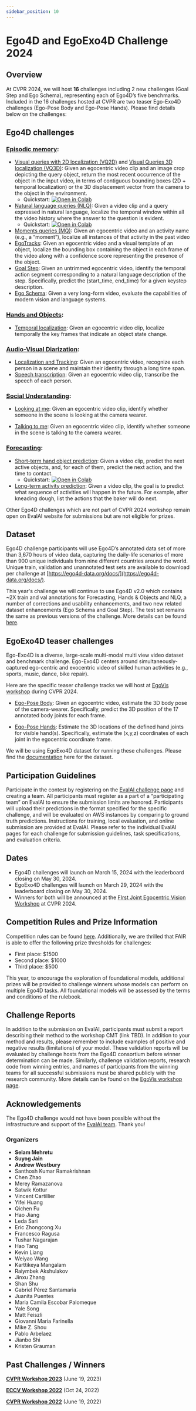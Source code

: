 ```yaml
---
sidebar_position: 10
---
```

# Ego4D and EgoExo4D Challenge 2024


## **Overview**

At CVPR 2024, we will host **16** challenges including 2 new challenges (Goal Step and Ego Schema), representing each of Ego4D’s five benchmarks. Included in the 16 challenges hosted at CVPR are two teaser Ego-Exo4D challenges (Ego-Pose Body and Ego-Pose Hands). Please find details below on the challenges:

## **Ego4D challenges**


### [Episodic memory](./benchmarks/episodic-memory.md):


* [Visual queries with 2D localization (VQ2D)](https://eval.ai/web/challenges/challenge-page/1843/overview) and [Visual Queries 3D localization (VQ3D)](https://eval.ai/web/challenges/challenge-page/1646/overview): Given an egocentric video clip and an image crop depicting the query object, return the most recent occurrence of the object in the input video, in terms of contiguous bounding boxes (2D + temporal localization) or the 3D displacement vector from the camera to the object in the environment. 
    * Quickstart: [![Open in Colab][Colab Badge]](https://colab.research.google.com/drive/1vtVOQzLarBCspQjH5RtHZ8qzH0VZxrmZ?usp=sharing)
* [Natural language queries (NLQ)](https://eval.ai/web/challenges/challenge-page/1629/overview): Given a video clip and a query expressed in natural language, localize the temporal window within all the video history where the answer to the question is evident.
    * Quickstart: [![Open in Colab][Colab Badge]](https://colab.research.google.com/drive/1S1LTplak-Fno3lMumCLoIfzYsx_TfNes?usp=sharing)
* [Moments queries (MQ)](https://eval.ai/web/challenges/challenge-page/1626/overview): Given an egocentric video and an activity name (e.g., a “moment”), localize all instances of that activity in the past video
* [EgoTracks](https://eval.ai/web/challenges/challenge-page/1969/overview): Given an egocentric video and a visual template of an object, localize the bounding box containing the object in each frame of the video along with a confidence score representing the presence of the object. 
* [Goal Step](https://eval.ai/web/challenges/challenge-page/2188/overview): Given an untrimmed egocentric video, identify the temporal action segment corresponding to a natural language description of the step. Specifically, predict the (start_time, end_time) for a given keystep description.
* [Ego Schema](https://eval.ai/web/challenges/challenge-page/2238/overview): Given a very long-form video, evaluate the capabilities of modern vision and language systems.


### [Hands and Objects](./benchmarks/hands-and-objects.md):


* [Temporal localization](https://eval.ai/web/challenges/challenge-page/1622/overview): Given an egocentric video clip, localize temporally the key frames that indicate an object state change.


### [Audio-Visual Diarization](./benchmarks/av-diarization.md):
* [Localization and Tracking](https://eval.ai/web/challenges/challenge-page/1633/overview): Given an egocentric video, recognize each person in a scene and maintain their identity through a long time span.
* [Speech transcription](https://eval.ai/web/challenges/challenge-page/1637/overview): Given an egocentric video clip, transcribe the speech of each person.


### [Social Understanding](./benchmarks/social.md):


* [Looking at me](https://eval.ai/web/challenges/challenge-page/1624/overview): Given an egocentric video clip, identify whether someone in the scene is looking at the camera wearer.

* [Talking to me](https://eval.ai/web/challenges/challenge-page/1625/overview): Given an egocentric video clip, identify whether someone in the scene is talking to the camera wearer.


### [Forecasting](./benchmarks/forecasting.md):


* [Short-term hand object prediction](https://eval.ai/web/challenges/challenge-page/1623/overview): Given a video clip, predict the next active objects, and, for each of them, predict the next action, and the time to contact.
    * Quickstart: [![Open in Colab][Colab Badge]](https://colab.research.google.com/drive/1Ok_6F1O6K8kX1S4sEnU62HoOBw_CPngR?usp=sharing)
* [Long-term activity prediction](https://eval.ai/web/challenges/challenge-page/1598/overview): Given a video clip, the goal is to predict what sequence of activities will happen in the future. For example, after kneading dough, list the actions that the baker will do next. 


Other Ego4D challenges which are not part of CVPR 2024 workshop remain open on EvalAI website for submissions but are not eligible for prizes.

<!-- ### Privacy:

* Beyond these challenges, we will launch a privacy-oriented challenge in the coming weeks, specifically calling for novel and impactful plans using annotations and data from the Ego4D AV and Social benchmarks for privacy-preserving research.  -->


## Dataset

Ego4D challenge participants will use Ego4D’s annotated data set of more than 3,670 hours of video data, capturing the daily-life scenarios of more than 900 unique individuals from nine different countries around the world. Unique train, validation and unannotated test sets are available to download per challenge at [https://ego4d-data.org/docs/](https://ego4d-data.org/docs/).


This year's challenge we will continue to use Ego4D v2.0 which contains ~2X train and val annotations for Forecasting, Hands & Objects and NLQ, a number of corrections and usability enhancements, and two new related dataset enhancements (Ego Schema and Goal Step). The test set remains the same as previous versions of the challenge. More details can be found [here](https://ego4d-data.org/docs/updates/). 

## **EgoExo4D teaser challenges**

Ego-Exo4D is a diverse, large-scale multi-modal multi view video dataset and benchmark challenge. Ego-Exo4D centers around simultaneously-captured ego-centric and exocentric video of skilled human activities (e.g., sports, music, dance, bike repair). 

Here are the specific teaser challenge tracks we will host at [EgoVis workshop](https://egovis.github.io/cvpr24/) during CVPR 2024.

* [Ego-Pose Body](https://eval.ai/web/challenges/challenge-page/2245/overview): Given an egocentric video, estimate the 3D body pose of the camera-wearer. Specifically, predict the 3D position of the 17 annotated body joints for each frame.

* [Ego-Pose Hands](https://eval.ai/web/challenges/challenge-page/2249/overview): Estimate the 3D locations of the defined hand joints for visible hand(s). Specifically, estimate the (x,y,z) coordinates of each joint in the egocentric coordinate frame.

We will be using EgoExo4D dataset for running these challenges. Please find the [documentation](https://docs.ego-exo4d-data.org/) here for the dataset.


## Participation Guidelines


Participate in the contest by registering on the [EvalAI challenge page](https://eval.ai/) and creating a team. All participants must register as a part of a “participating team” on EvalAI to ensure the submission limits are honored. Participants will upload their predictions in the format specified for the specific challenge, and will be evaluated on AWS instances by comparing to ground truth predictions. Instructions for training, local evaluation, and online submission are provided at EvalAI. Please refer to the individual EvalAI pages for each challenge for submission guidelines, task specifications, and evaluation criteria.


## Dates


* Ego4D challenges will launch on March 15, 2024 with the leaderboard closing on May 30, 2024. 
* EgoExo4D challenges will launch on March 29, 2024 with the leaderboard closing on May 30, 2024. 
* Winners for both will be announced at the [FIrst Joint Egocentric Vision Workshop](https://egovis.github.io/cvpr24/) at CVPR 2024. 




## Competition Rules and Prize Information

Competition rules can be found [here](pathname:///tc.pdf). Additionally, we are thrilled that FAIR is able to offer the following prize thresholds for challenges:


* First place: $1500
* Second place: $1000
* Third place: $500

This year, to encourage the exploration of foundational models, additional prizes will be provided to challenge winners whose models can perform on multiple Ego4D tasks. All foundational models will be assessed by the terms and conditions of the rulebook. 


## Challenge Reports


In addition to the submission on EvalAI, participants must submit a report describing their method to the workshop CMT (link TBD). In addition to your method and results, please remember to include examples of positive and negative results (limitations) of your model. These validation reports will be evaluated by challenge hosts from the Ego4D consortium before winner determination can be made. Similarly, challenge validation reports, research code from winning entries, and names of participants from the winning teams for all successful submissions must be shared publicly with the research community.  More details can be found on the [EgoVis workshop page](https://egovis.github.io/cvpr24/). 


## Acknowledgements


The Ego4D challenge would not have been possible without the infrastructure and support of the [EvalAI team](https://eval.ai/team). Thank you!


### Organizers

- **Selam Mehretu**
- **Suyog Jain**
- **Andrew Westbury**
- Santhosh Kumar Ramakrishnan
- Chen Zhao
- Merey Ramazanova
- Satwik Kottur
- Vincent Cartillier 
- Yifei Huang
- Qichen Fu
- Hao Jiang
- Leda Sari
- Eric Zhongcong Xu 
- Francesco Ragusa 
- Tushar Nagarajan
- Hao Tang
- Kevin Liang
- Weiyao Wang
- Karttikeya Mangalam
- Raiymbek Akshulakov
- Jinxu Zhang
- Shan Shu
- Gabriel Pérez Santamaria
- Juanita Puentes
- Maria Camila Escobar Palomeque
- Yale Song
- Matt Feiszli
- Giovanni Maria Farinella
- Mike Z. Shou
- Pablo Arbelaez
- Jianbo Shi
- Kristen Grauman


## Past Challenges / Winners
**[CVPR Workshop 2023](https://ego4d-data.org/workshops/cvpr23/  )** (June 19, 2023)

**[ECCV Workshop 2022](https://ego4d-data.org/workshops/eccv22/)** (Oct 24, 2022)


**[CVPR Workshop 2022](https://ego4d-data.org/workshops/cvpr22/)** (June 19, 2022)


[Colab Badge]:          https://colab.research.google.com/assets/colab-badge.svg




<!-- ### Not running:
* [State change object detection](https://eval.ai/web/challenges/challenge-page/1632/overview): Given an egocentric video clip, identify the objects whose states are changing and outline them with bounding boxes.


* [Audio-visual localization](https://eval.ai/web/challenges/challenge-page/1633/overview): Given an egocentric video clip, localize the speakers in the visual field of view.


* [Audio-only Diarization Challenge](https://eval.ai/web/challenges/challenge-page/1641/overview): Given an egocentric video clip, identify which person spoke and when they spoke based on audio alone.


* [Hand forecasting](https://eval.ai/web/challenges/challenge-page/1630/overview): Given a short preceding video clip, predict where the hand will be visible in the future, in terms of a bounding box center in keyframes.
* [Object state change classification](https://eval.ai/web/challenges/challenge-page/1627/overview): Given an egocentric video clip, indicate the presence or absence of an object state change.
* [Audio-visual speaker diarization](https://eval.ai/web/challenges/challenge-page/1640/overview): Given an egocentric video clip, identify which person spoke and when they spoke.

* PACO Zero-Shot:](https://eval.ai/web/challenges/challenge-page/1970/overview) Retrieve the bounding box of a specific object instance from a dataset, based on a textual query describing the instance. Query is composed using object and part attributes describing the object of interest. 



Competition rules can be found [here](https://ego4d-interactive-fig1.s3.eu-west-2.amazonaws.com/tc.pdf). 
-->



